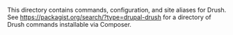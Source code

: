 This directory contains commands, configuration, and site aliases for Drush.
See https://packagist.org/search/?type=drupal-drush for a directory of Drush
commands installable via Composer.
